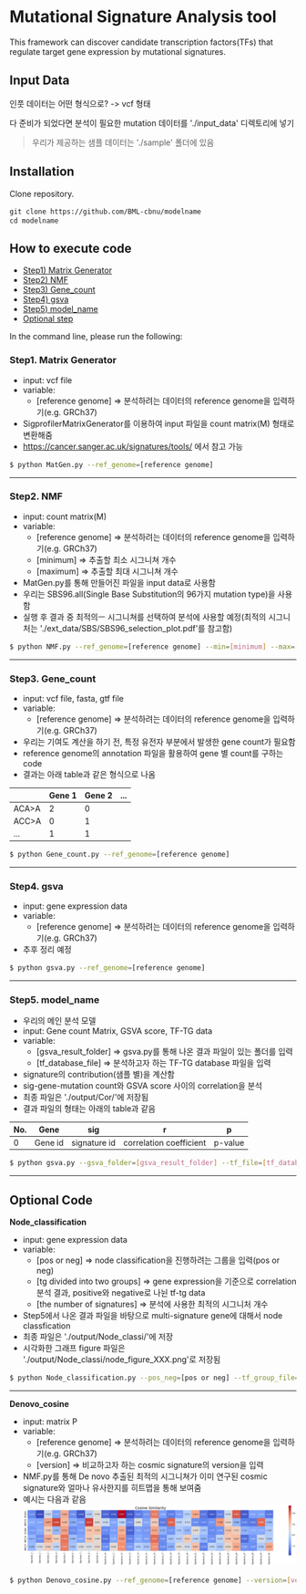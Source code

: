 # Mutational Signature Analysis tool

This framework can discover candidate transcription factors(TFs) that regulate target gene expression by mutational signatures.

<!--
나중에 여기에 논문 링크 넣기
-->


## Input Data

인풋 데이터는 어떤 형식으로? -> vcf 형태


다 준비가 되었다면 분석이 필요한 mutation 데이터를 './input_data' 디렉토리에 넣기


>우리가 제공하는 샘플 데이터는 './sample' 폴더에 있음

## Installation
Clone repository.
```
git clone https://github.com/BML-cbnu/modelname
cd modelname
```

## How to execute code

- [Step1) Matrix Generator](#Step1-Matrix-Generator)   
- [Step2) NMF](#Step2-NMF)   
- [Step3) Gene_count](#Step3-Gene_count)   
- [Step4) gsva](#Step4-gsva)   
- [Step5) model_name](#Step5-model_name)
- [Optional step](#Optional-Code)   
   

In the command line, please run the following:

### Step1. Matrix Generator

* input: vcf file
* variable:
  * [reference genome] => 분석하려는 데이터의 reference genome을 입력하기(e.g. GRCh37)
* SigprofilerMatrixGenerator를 이용하여 input 파일을 count matrix(M) 형태로 변환해줌
* https://cancer.sanger.ac.uk/signatures/tools/ 에서 참고 가능

```bash
$ python MatGen.py --ref_genome=[reference genome]
```

---
### Step2. NMF

* input: count matrix(M)
* variable:
  * [reference genome] => 분석하려는 데이터의 reference genome을 입력하기(e.g. GRCh37)
  * [minimum] => 추출할 최소 시그니쳐 개수
  * [maximum] => 추출할 최대 시그니쳐 개수
* MatGen.py를 통해 만들어진 파일을 input data로 사용함
* 우리는 SBS96.all(Single Base Substitution의 96가지 mutation type)을 사용함
* 실행 후 결과 중 최적의ㅡ 시그니쳐를 선택하여 분석에 사용할 예정(최적의 시그니처는 './ext_data/SBS/SBS96_selection_plot.pdf'를 참고함)

```bash
$ python NMF.py --ref_genome=[reference genome] --min=[minimum] --max=[maximum]
```

---

### Step3. Gene_count

* input: vcf file, fasta, gtf file
* variable:
  * [reference genome] => 분석하려는 데이터의 reference genome을 입력하기(e.g. GRCh37)
* 우리는 기여도 계산을 하기 전, 특정 유전자 부분에서 발생한 gene count가 필요함
* reference genome의 annotation 파일을 활용하여 gene 별 count를 구하는 code
* 결과는 아래 table과 같은 형식으로 나옴

|  | Gene 1 | Gene 2 | ... |
| --- | --- | --- | --- |
| ACA>A | 2 | 0 |
| ACC>A | 0 | 1 |
| ... | 1 | 1 |

```bash
$ python Gene_count.py --ref_genome=[reference genome]
```

---

### Step4. gsva

* input: gene expression data
* variable:
  * [reference genome] => 분석하려는 데이터의 reference genome을 입력하기(e.g. GRCh37)
* 추후 정리 예정

```bash
$ python gsva.py --ref_genome=[reference genome]
```

---

### Step5. model_name

* 우리의 메인 분석 모델
* input: Gene count Matrix, GSVA score, TF-TG  data
* variable:
  * [gsva_result_folder] => gsva.py를 통해 나온 결과 파일이 있는 폴더를 입력
  * [tf_database_file] => 분석하고자 하는 TF-TG database 파일을 입력
* signature의 contribution(샘플 별)을 계산함
* sig-gene-mutation count와 GSVA score 사이의 correlation을 분석
* 최종 파일은 './output/Cor/'에 저장됨
* 결과 파일의 형태는 아래의 table과 같음

| No. | Gene | sig | r | p |
| --- | --- | --- | --- | --- |
| 0 | Gene id | signature id | correlation coefficient | p-value |

```bash
$ python gsva.py --gsva_folder=[gsva_result_folder] --tf_file=[tf_database_file]
```

---

## Optional Code

**Node_classification**

* input: gene expression data
* variable:
  * [pos or neg] => node classification을 진행하려는 그룹을 입력(pos or neg)
  * [tg divided into two groups] => gene expression을 기준으로 correlation 분석 결과, positive와 negative로 나뉜 tf-tg data
  * [the number of signatures] => 분석에 사용한 최적의 시그니처 개수
* Step5에서 나온 결과 파일을 바탕으로 multi-signature gene에 대해서 node classfication
* 최종 파일은 './output/Node_classi/'에 저장
* 시각화한 그래프 figure 파일은 './output/Node_classi/node_figure_XXX.png'로 저장됨

```bash
$ python Node_classification.py --pos_neg=[pos or neg] --tf_group_file=[tg divided into two groups] --sig_num=[the number of signatures]
```

---

**Denovo_cosine**

* input: matrix P
* variable:
  * [reference genome] => 분석하려는 데이터의 reference genome을 입력하기(e.g. GRCh37)
  * [version] => 비교하고자 하는 cosmic signature의 version을 입력
* NMF.py를 통해 De novo 추출된 최적의 시그니쳐가 이미 연구된 cosmic signature와 얼마나 유사한지를 히트맵을 통해 보여줌
* 예시는 다음과 같음
![Workflow of Our Model](./readme_img/cosine.png) 

```bash
$ python Denovo_cosine.py --ref_genome=[reference genome] --version=[version]
```
